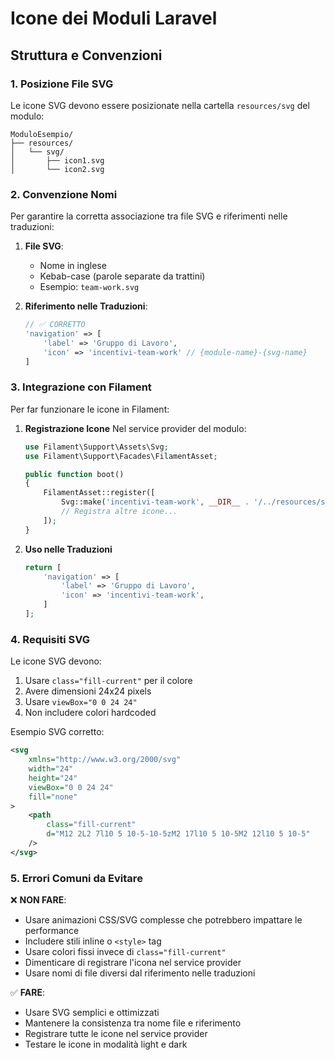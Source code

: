 # Icone dei Moduli Laravel

## Struttura e Convenzioni

### 1. Posizione File SVG
Le icone SVG devono essere posizionate nella cartella `resources/svg` del modulo:
```
ModuloEsempio/
├── resources/
│   └── svg/
│       ├── icon1.svg
│       └── icon2.svg
```

### 2. Convenzione Nomi
Per garantire la corretta associazione tra file SVG e riferimenti nelle traduzioni:

1. **File SVG**: 
   - Nome in inglese
   - Kebab-case (parole separate da trattini)
   - Esempio: `team-work.svg`

2. **Riferimento nelle Traduzioni**:
   ```php
   // ✅ CORRETTO
   'navigation' => [
       'label' => 'Gruppo di Lavoro',
       'icon' => 'incentivi-team-work' // {module-name}-{svg-name}
   ]
   ```

### 3. Integrazione con Filament
Per far funzionare le icone in Filament:

1. **Registrazione Icone**
   Nel service provider del modulo:
   ```php
   use Filament\Support\Assets\Svg;
   use Filament\Support\Facades\FilamentAsset;

   public function boot()
   {
       FilamentAsset::register([
           Svg::make('incentivi-team-work', __DIR__ . '/../resources/svg/team-work.svg'),
           // Registra altre icone...
       ]);
   }
   ```

2. **Uso nelle Traduzioni**
   ```php
   return [
       'navigation' => [
           'label' => 'Gruppo di Lavoro',
           'icon' => 'incentivi-team-work',
       ]
   ];
   ```

### 4. Requisiti SVG
Le icone SVG devono:
1. Usare `class="fill-current"` per il colore
2. Avere dimensioni 24x24 pixels
3. Usare `viewBox="0 0 24 24"`
4. Non includere colori hardcoded

Esempio SVG corretto:
```svg
<svg 
    xmlns="http://www.w3.org/2000/svg"
    width="24"
    height="24" 
    viewBox="0 0 24 24"
    fill="none"
>
    <path 
        class="fill-current"
        d="M12 2L2 7l10 5 10-5-10-5zM2 17l10 5 10-5M2 12l10 5 10-5"
    />
</svg>
```

### 5. Errori Comuni da Evitare
❌ **NON FARE**:
- Usare animazioni CSS/SVG complesse che potrebbero impattare le performance
- Includere stili inline o `<style>` tag
- Usare colori fissi invece di `class="fill-current"`
- Dimenticare di registrare l'icona nel service provider
- Usare nomi di file diversi dal riferimento nelle traduzioni

✅ **FARE**:
- Usare SVG semplici e ottimizzati
- Mantenere la consistenza tra nome file e riferimento
- Registrare tutte le icone nel service provider
- Testare le icone in modalità light e dark
